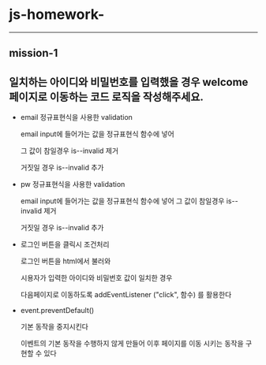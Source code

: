 # js-homework-
---
## mission-1

## 일치하는 아이디와 비밀번호를 입력했을 경우 welcome 페이지로 이동하는 코드 로직을 작성해주세요.

- email 정규표현식을 사용한 validation

  email input에 들어가는 값을 정규표현식 함수에 넣어 

  그 값이 참일경우  is--invalid 제거 

  거짓일 경우  is--invalid 추가

- pw 정규표현식을 사용한 validation

  email input에 들어가는 값을 정규표현식 함수에 넣어 그 값이 참일경우 is--invalid 제거 

  거짓일 경우 is--invalid 추가
  
- 로그인 버튼을 클릭시 조건처리

  로그인 버튼을 html에서 불러와 

  시용자가 입력한 아이디와 비밀번호 값이 일치한 경우

  다음페이지로 이동하도록 addEventListener ("click", 함수) 를 활용한다

- event.preventDefault()

  기본 동작을 중지시킨다 

  이벤트의 기본 동작을 수행하지 않게 만들어 이후 페이지를 이동 시키는 동작을 구현할 수 있다
